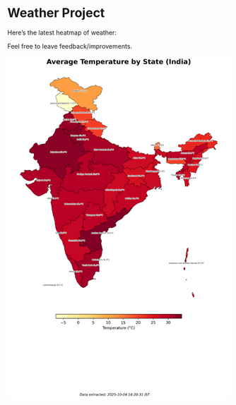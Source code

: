 # Weather Project

Here’s the latest heatmap of weather:

Feel free to leave feedback/improvements.

![India Heatmap](docs/assets/india_heatmap.png?v=E0FBFA)
